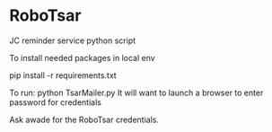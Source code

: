 # RoboTsar
JC reminder service python script

To install needed packages in local env 

pip install -r requirements.txt

To run: python TsarMailer.py
It will want to launch a browser to enter password for credentials

Ask awade for the RoboTsar credentials.
